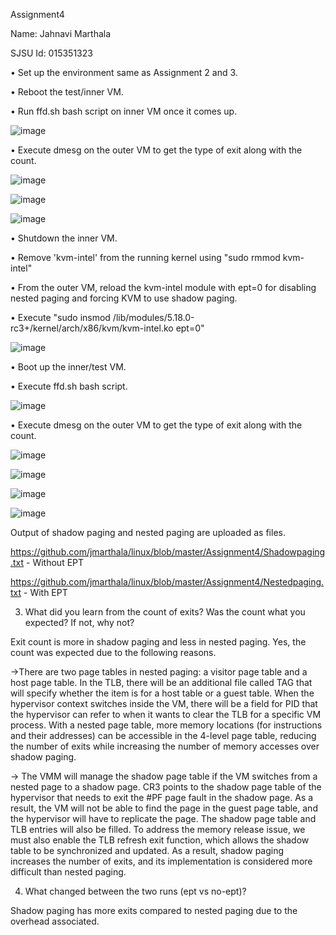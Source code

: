 Assignment4

Name: Jahnavi Marthala

SJSU Id: 015351323

•	Set up the environment same as Assignment 2 and 3.

•	Reboot the test/inner VM.

•	Run ffd.sh bash script on inner VM once it comes up.

![image](https://user-images.githubusercontent.com/78889688/166092145-fe459333-282f-4b1d-abc1-b76f70c69f9b.png)

•	Execute dmesg on the outer VM to get the type of exit along with the count.

![image](https://user-images.githubusercontent.com/78889688/166092064-6779ccc3-27b9-4f35-913d-ce0f8b362f3c.png)

![image](https://user-images.githubusercontent.com/78889688/166092094-d16ab228-ed3d-46d7-b9b4-ad25c97a3f9f.png)

![image](https://user-images.githubusercontent.com/78889688/166092108-2b1cb5a5-b22d-4728-8f07-d3d854cd788f.png)

•	Shutdown the inner VM.

•	Remove 'kvm-intel' from the running kernel using "sudo rmmod kvm-intel"

•	From the outer VM, reload the kvm-intel module with ept=0 for disabling nested paging and forcing KVM to use shadow paging.

•	Execute "sudo insmod /lib/modules/5.18.0-rc3+/kernel/arch/x86/kvm/kvm-intel.ko ept=0"

![image](https://user-images.githubusercontent.com/78889688/166092130-02bffc97-29be-4e83-aa15-8c863d376430.png)

•	Boot up the inner/test VM.

• Execute ffd.sh bash script.	

![image](https://user-images.githubusercontent.com/78889688/166092145-fe459333-282f-4b1d-abc1-b76f70c69f9b.png)

•	Execute dmesg on the outer VM to get the type of exit along with the count.

![image](https://user-images.githubusercontent.com/78889688/166092161-3b27d842-bdf5-493c-a134-ceefcfcbf96a.png)

![image](https://user-images.githubusercontent.com/78889688/166092171-5d52dc2c-c839-4fe5-89fd-d24aa80ee42b.png)

![image](https://user-images.githubusercontent.com/78889688/166092175-3c4e378b-9259-485c-b8e6-dbcca062650b.png)

![image](https://user-images.githubusercontent.com/78889688/166092182-e0a58f93-d9cc-4fcc-b04b-d639170f7a13.png)


Output of shadow paging and nested paging are uploaded as files.

https://github.com/jmarthala/linux/blob/master/Assignment4/Shadowpaging.txt  - Without EPT

https://github.com/jmarthala/linux/blob/master/Assignment4/Nestedpaging.txt - With EPT


3. What did you learn from the count of exits? Was the count what you expected? If not, why not?

Exit count is more in shadow paging and less in nested paging. Yes, the count was expected due to the following reasons.

->There are two page tables in nested paging: a visitor page table and a host page table. In the TLB, there will be an additional file called TAG that will specify whether the item is for a host table or a guest table. When the hypervisor context switches inside the VM, there will be a field for PID that the hypervisor can refer to when it wants to clear the TLB for a specific VM process. With a nested page table, more memory locations (for instructions and their addresses) can be accessible in the 4-level page table, reducing the number of exits while increasing the number of memory accesses over shadow paging.

-> The VMM will manage the shadow page table if the VM switches from a nested page to a shadow page. CR3 points to the shadow page table of the hypervisor that needs to exit the #PF page fault in the shadow page. As a result, the VM will not be able to find the page in the guest page table, and the hypervisor will have to replicate the page. The shadow page table and TLB entries will also be filled. To address the memory release issue, we must also enable the TLB refresh exit function, which allows the shadow table to be synchronized and updated. As a result, shadow paging increases the number of exits, and its implementation is considered more difficult than nested paging.

4. What changed between the two runs (ept vs no-ept)?

Shadow paging has more exits compared to nested paging due to the overhead associated.







